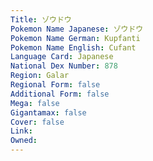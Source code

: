 ```yaml
---
﻿Title: ゾウドウ
Pokemon Name Japanese: ゾウドウ
Pokemon Name German: Kupfanti
Pokemon Name English: Cufant
Language Card: Japanese
National Dex Number: 878
Region: Galar
Regional Form: false
Additional Form: false
Mega: false
Gigantamax: false
Cover: false
Link: 
Owned: 
---
```

